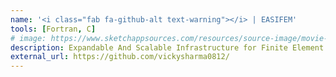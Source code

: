 ```yaml
---
name: '<i class="fab fa-github-alt text-warning"></i> | EASIFEM'
tools: [Fortran, C]
# image: https://www.sketchappsources.com/resources/source-image/movie-badges-jurajjurik.png
description: Expandable And Scalable Infrastructure for Finite Element Methods
external_url: https://github.com/vickysharma0812/
---
```



